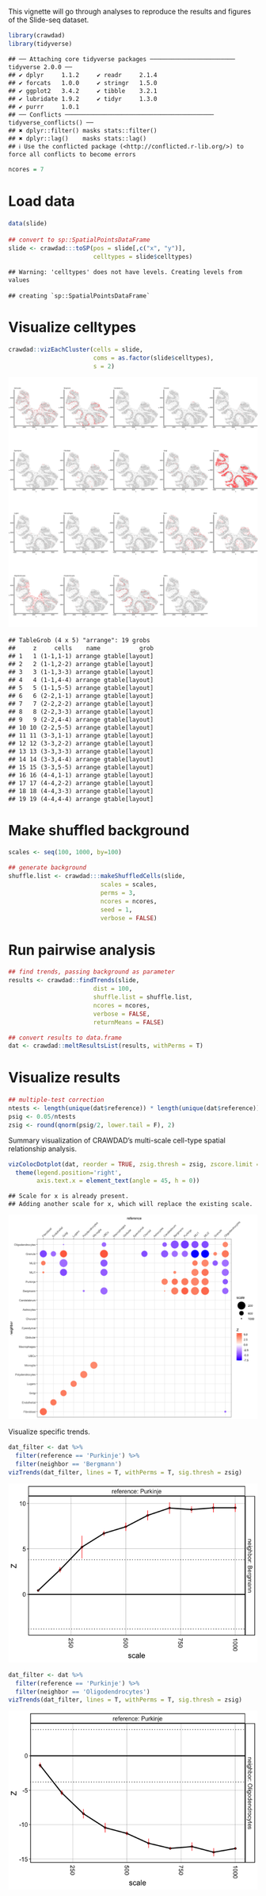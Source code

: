This vignette will go through analyses to reproduce the results and
figures of the Slide-seq dataset.

``` r
library(crawdad)
library(tidyverse)
```

    ## ── Attaching core tidyverse packages ──────────────────────── tidyverse 2.0.0 ──
    ## ✔ dplyr     1.1.2     ✔ readr     2.1.4
    ## ✔ forcats   1.0.0     ✔ stringr   1.5.0
    ## ✔ ggplot2   3.4.2     ✔ tibble    3.2.1
    ## ✔ lubridate 1.9.2     ✔ tidyr     1.3.0
    ## ✔ purrr     1.0.1     
    ## ── Conflicts ────────────────────────────────────────── tidyverse_conflicts() ──
    ## ✖ dplyr::filter() masks stats::filter()
    ## ✖ dplyr::lag()    masks stats::lag()
    ## ℹ Use the conflicted package (<http://conflicted.r-lib.org/>) to force all conflicts to become errors

``` r
ncores = 7
```

# Load data

``` r
data(slide)

## convert to sp::SpatialPointsDataFrame
slide <- crawdad:::toSP(pos = slide[,c("x", "y")],
                        celltypes = slide$celltypes)
```

    ## Warning: 'celltypes' does not have levels. Creating levels from values

    ## creating `sp::SpatialPointsDataFrame`

# Visualize celltypes

``` r
crawdad::vizEachCluster(cells = slide,
                        coms = as.factor(slide$celltypes),
                        s = 2)
```

![](2_slideseq_files/figure-markdown_github/unnamed-chunk-4-1.png)

    ## TableGrob (4 x 5) "arrange": 19 grobs
    ##     z     cells    name           grob
    ## 1   1 (1-1,1-1) arrange gtable[layout]
    ## 2   2 (1-1,2-2) arrange gtable[layout]
    ## 3   3 (1-1,3-3) arrange gtable[layout]
    ## 4   4 (1-1,4-4) arrange gtable[layout]
    ## 5   5 (1-1,5-5) arrange gtable[layout]
    ## 6   6 (2-2,1-1) arrange gtable[layout]
    ## 7   7 (2-2,2-2) arrange gtable[layout]
    ## 8   8 (2-2,3-3) arrange gtable[layout]
    ## 9   9 (2-2,4-4) arrange gtable[layout]
    ## 10 10 (2-2,5-5) arrange gtable[layout]
    ## 11 11 (3-3,1-1) arrange gtable[layout]
    ## 12 12 (3-3,2-2) arrange gtable[layout]
    ## 13 13 (3-3,3-3) arrange gtable[layout]
    ## 14 14 (3-3,4-4) arrange gtable[layout]
    ## 15 15 (3-3,5-5) arrange gtable[layout]
    ## 16 16 (4-4,1-1) arrange gtable[layout]
    ## 17 17 (4-4,2-2) arrange gtable[layout]
    ## 18 18 (4-4,3-3) arrange gtable[layout]
    ## 19 19 (4-4,4-4) arrange gtable[layout]

# Make shuffled background

``` r
scales <- seq(100, 1000, by=100)
```

``` r
## generate background
shuffle.list <- crawdad:::makeShuffledCells(slide,
                          scales = scales,
                          perms = 3,
                          ncores = ncores,
                          seed = 1,
                          verbose = FALSE)
```

# Run pairwise analysis

``` r
## find trends, passing background as parameter
results <- crawdad::findTrends(slide,
                        dist = 100,
                        shuffle.list = shuffle.list,
                        ncores = ncores,
                        verbose = FALSE,
                        returnMeans = FALSE)
```

``` r
## convert results to data.frame
dat <- crawdad::meltResultsList(results, withPerms = T)
```

# Visualize results

``` r
## multiple-test correction
ntests <- length(unique(dat$reference)) * length(unique(dat$reference))
psig <- 0.05/ntests
zsig <- round(qnorm(psig/2, lower.tail = F), 2)
```

Summary visualization of CRAWDAD’s multi-scale cell-type spatial
relationship analysis.

``` r
vizColocDotplot(dat, reorder = TRUE, zsig.thresh = zsig, zscore.limit = zsig*2) +
  theme(legend.position='right',
        axis.text.x = element_text(angle = 45, h = 0))
```

    ## Scale for x is already present.
    ## Adding another scale for x, which will replace the existing scale.

![](2_slideseq_files/figure-markdown_github/colocalization-1.png)

Visualize specific trends.

``` r
dat_filter <- dat %>% 
  filter(reference == 'Purkinje') %>% 
  filter(neighbor == 'Bergmann')
vizTrends(dat_filter, lines = T, withPerms = T, sig.thresh = zsig)
```

![](2_slideseq_files/figure-markdown_github/purk_berg-1.png)

``` r
dat_filter <- dat %>% 
  filter(reference == 'Purkinje') %>% 
  filter(neighbor == 'Oligodendrocytes')
vizTrends(dat_filter, lines = T, withPerms = T, sig.thresh = zsig)
```

![](2_slideseq_files/figure-markdown_github/purk_olig-1.png)
